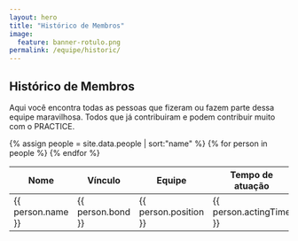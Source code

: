 ```yaml
---
layout: hero
title: "Histórico de Membros"
image:
  feature: banner-rotulo.png
permalink: /equipe/historic/
---
```


<section class="fdb-block">
  <div class="container">
    <div class="row align-items-center pt-2">
      <div class="col-12 col-md-8 col-lg-7">
        <h2>Histórico de Membros</h2>
        <p class="lead">Aqui você encontra todas as pessoas que fizeram ou fazem parte dessa equipe maravilhosa. Todos que já contribuiram e podem contribuir muito com o PRACTICE.</p>
      </div>
      <div class="col-md-3 mt-6">
          <lottie-player alt="image" class="fdb-icon pb-4" src="https://assets3.lottiefiles.com/packages/lf20_P9ArQ8.json"  background="transparent"  speed="1"  style="width: 400px; height: 400px;" loop autoplay></lottie-player>
      </div>
    </div>
  </div>
</section>

<table class="table table-striped">
  <thead>
    <tr>
      <th scope="col">Nome</th>
      <th scope="col">Vínculo</th>
      <th scope="col">Equipe</th>
      <th scope="col">Tempo de atuação</th>
    </tr>
  </thead>
  <tbody>
    {% assign people = site.data.people | sort:"name" %}
    {% for person in people %}
      <tr>
        <td scope="row">{{ person.name }}</td>
        <td>{{ person.bond }}</td>
        <td>{{ person.position }}</td>
        <td>{{ person.actingTime }}</td>
      </tr>
    {% endfor %}
  </tbody>
</table>